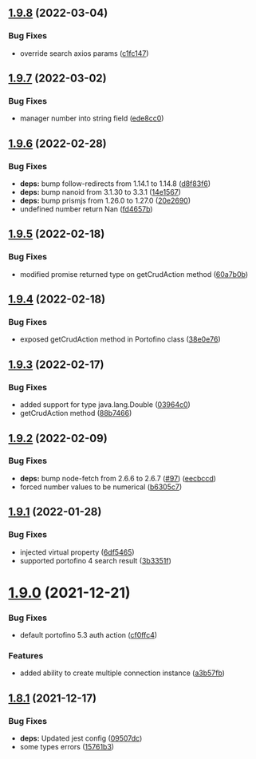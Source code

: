 ## [1.9.8](https://github.com/ManyDesigns/portofino-js/compare/v1.9.7...v1.9.8) (2022-03-04)


### Bug Fixes

* override search axios params ([c1fc147](https://github.com/ManyDesigns/portofino-js/commit/c1fc14790cb1402ab8831a26ccc8ee1849bc5275))

## [1.9.7](https://github.com/ManyDesigns/portofino-js/compare/v1.9.6...v1.9.7) (2022-03-02)


### Bug Fixes

* manager number into string field ([ede8cc0](https://github.com/ManyDesigns/portofino-js/commit/ede8cc0036456f576f6a351ba1c47d1986c489d3))

## [1.9.6](https://github.com/ManyDesigns/portofino-js/compare/v1.9.5...v1.9.6) (2022-02-28)


### Bug Fixes

* **deps:** bump follow-redirects from 1.14.1 to 1.14.8 ([d8f83f6](https://github.com/ManyDesigns/portofino-js/commit/d8f83f6af3856c4f70968025d0030298625fc314))
* **deps:** bump nanoid from 3.1.30 to 3.3.1 ([14e1567](https://github.com/ManyDesigns/portofino-js/commit/14e1567563fd0d2da602892ef3f5e3b507c6278e))
* **deps:** bump prismjs from 1.26.0 to 1.27.0 ([20e2690](https://github.com/ManyDesigns/portofino-js/commit/20e2690e7c7e249d0bddf3fce4624106047f38df))
* undefined number return Nan ([fd4657b](https://github.com/ManyDesigns/portofino-js/commit/fd4657b58c44923815a400841003407f5c29d8b4))

## [1.9.5](https://github.com/ManyDesigns/portofino-js/compare/v1.9.4...v1.9.5) (2022-02-18)


### Bug Fixes

* modified promise returned type on getCrudAction method ([60a7b0b](https://github.com/ManyDesigns/portofino-js/commit/60a7b0b7d55b7631ab04b2c8e284557f277f80b3))

## [1.9.4](https://github.com/ManyDesigns/portofino-js/compare/v1.9.3...v1.9.4) (2022-02-18)


### Bug Fixes

* exposed getCrudAction method in Portofino class ([38e0e76](https://github.com/ManyDesigns/portofino-js/commit/38e0e76e7fce71a434439a0383d23e16b2429209))

## [1.9.3](https://github.com/ManyDesigns/portofino-js/compare/v1.9.2...v1.9.3) (2022-02-17)


### Bug Fixes

* added support for type java.lang.Double ([03964c0](https://github.com/ManyDesigns/portofino-js/commit/03964c051144726489dcc2e7fb89391e643f5d98))
* getCrudAction method ([88b7466](https://github.com/ManyDesigns/portofino-js/commit/88b74664bd9cc81814392cc96529a777e48f73b4))

## [1.9.2](https://github.com/ManyDesigns/portofino-js/compare/v1.9.1...v1.9.2) (2022-02-09)


### Bug Fixes

* **deps:** bump node-fetch from 2.6.6 to 2.6.7 ([#97](https://github.com/ManyDesigns/portofino-js/issues/97)) ([eecbccd](https://github.com/ManyDesigns/portofino-js/commit/eecbccd219df635935f7d53c8f3b821afe6ec95b))
* forced number values to be numerical ([b6305c7](https://github.com/ManyDesigns/portofino-js/commit/b6305c7e8438151e28b74b5acfd379d3ea4b3027))

## [1.9.1](https://github.com/ManyDesigns/portofino-js/compare/v1.9.0...v1.9.1) (2022-01-28)


### Bug Fixes

* injected virtual property ([6df5465](https://github.com/ManyDesigns/portofino-js/commit/6df5465bcb967491d49f47f043969282fe2f725b))
* supported portofino 4 search result ([3b3351f](https://github.com/ManyDesigns/portofino-js/commit/3b3351f84a413b8419b77ec86513e94362a20a27))

# [1.9.0](https://github.com/ManyDesigns/portofino-js/compare/v1.8.1...v1.9.0) (2021-12-21)


### Bug Fixes

* default portofino 5.3 auth action ([cf0ffc4](https://github.com/ManyDesigns/portofino-js/commit/cf0ffc4148d4beedaa5d8bb40cc8dc66bf911997))


### Features

* added ability to create multiple connection instance ([a3b57fb](https://github.com/ManyDesigns/portofino-js/commit/a3b57fb8d10639709a0953dc80041d3b2eb93539))

## [1.8.1](https://github.com/ManyDesigns/portofino-js/compare/v1.8.0...v1.8.1) (2021-12-17)


### Bug Fixes

* **deps:** Updated jest config ([09507dc](https://github.com/ManyDesigns/portofino-js/commit/09507dc628b7edb2fef4266583fdb64f597066f7))
* some types errors ([15761b3](https://github.com/ManyDesigns/portofino-js/commit/15761b3e4bd237f1db6cb8231f5ae21c2e6ba855))
